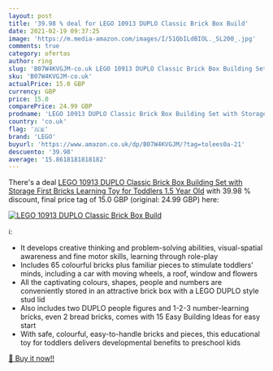 ```yaml
---
layout: post
title: '39.98 % deal for LEGO 10913 DUPLO Classic Brick Box Build'
date: 2021-02-19 09:37:25
image: 'https://m.media-amazon.com/images/I/51QbILdBIOL._SL200_.jpg'
comments: true
category: ofertas
author: ring
slug: 'B07W4KVGJM-co.uk LEGO 10913 DUPLO Classic Brick Box Building Set with...'
sku: 'B07W4KVGJM-co.uk'
actualPrice: 15.0 GBP
currency: GBP
price: 15.0
comparePrice: 24.99 GBP
prodname: 'LEGO 10913 DUPLO Classic Brick Box Building Set with Storage  First Bricks Learning Toy for Toddlers 1.5 Year Old'
country: 'co.uk'
flag: '🇬🇧'
brand: 'LEGO'
buyurl: 'https://www.amazon.co.uk/dp/B07W4KVGJM/?tag=tolees0a-21'
descuento: '39.98'
average: '15.8618181818182'
---
```


There's a deal [LEGO 10913 DUPLO Classic Brick Box Building Set with Storage  First Bricks Learning Toy for Toddlers 1.5 Year Old](https://www.amazon.co.uk/dp/B07W4KVGJM/?tag=tolees0a-21)  with  39.98 % discount, final price tag of  15.0 GBP (original: 24.99 GBP) here:

[![LEGO 10913 DUPLO Classic Brick Box Build](https://m.media-amazon.com/images/I/51QbILdBIOL._SL200_.jpg)](https://www.amazon.co.uk/dp/B07W4KVGJM/?tag=tolees0a-21)

ℹ️:

- It develops creative thinking and problem-solving abilities, visual-spatial awareness and fine motor skills, learning through role-play
- Includes 65 colourful bricks plus familiar pieces to stimulate toddlers’ minds, including a car with moving wheels, a roof, window and flowers
- All the captivating colours, shapes, people and numbers are conveniently stored in an attractive brick box with a LEGO DUPLO style stud lid
- Also includes two DUPLO people figures and 1-2-3 number-learning bricks, even 2 bread bricks, comes with 15 Easy Building Ideas for easy start
- With safe, colourful, easy-to-handle bricks and pieces, this educational toy for toddlers delivers developmental benefits to preschool kids

[🛒 Buy it now!!](https://www.amazon.co.uk/dp/B07W4KVGJM/?tag=tolees0a-21)
